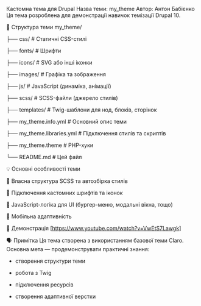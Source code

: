  Кастомна тема для Drupal
Назва теми: my_theme
Автор: Антон Бабієнко
Ця тема розроблена для демонстрації навичок темізації Drupal 10.

📁 Структура теми
my_theme/

├── css/                 # Статичні CSS-стилі

├── fonts/               # Шрифти

├── icons/               # SVG або інші іконки

├── images/              # Графіка та зображення

├── js/                  # JavaScript (динаміка, анімації)

├── scss/                # SCSS-файли (джерело стилів)

├── templates/           # Twig-шаблони для нод, блоків, сторінок

├── my_theme.info.yml    # Основний опис теми

├── my_theme.libraries.yml # Підключення стилів та скриптів

├── my_theme.theme       # PHP-хуки

└── README.md            # Цей файл

💡 Основні особливості теми

🔧 Власна структура SCSS та автозбірка стилів

🧩 Підключення кастомних шрифтів та іконок

💫 JavaScript-логіка для UI (бургер-меню, модальні вікна, тощо)

📐 Мобільна адаптивність



📸 Демонстрація
[https://www.youtube.com/watch?v=VwEtS7Lawgk]

🗣 Примітка
Ця тема створена з використанням базової теми Claro. Основна мета — продемонструвати практичні знання:

- створення структури теми

- робота з Twig

- підключення ресурсів

- створення адаптивної верстки


